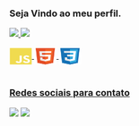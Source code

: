 ### Seja Vindo ao meu perfil.
 
 <div>
   <a href="https://github.com/NobodyBR">
   <img height="180em" src="https://github-readme-stats.vercel.app/api?username=NobodyBR&show_icons=true&theme=tokyonight&include_all_commits=true&count_private=true"/>
   <img height="180em" src="https://github-readme-stats.vercel.app/api/top-langs/?username=NobodyBR&layout=compact&langs_count=6&theme=tokyonight"/>

</div>
<div style="display: inline_block"><br>
  <img align="center" alt="Js" height="30" width="40" src="https://raw.githubusercontent.com/devicons/devicon/master/icons/javascript/javascript-plain.svg">
  <img align="center" alt="HTML" height="30" width="40" src="https://raw.githubusercontent.com/devicons/devicon/master/icons/html5/html5-original.svg">
  <img align="center" alt="CSS" height="30" width="40" src="https://raw.githubusercontent.com/devicons/devicon/master/icons/css3/css3-original.svg">
</div>
 
 <br>
 
  ### Redes sociais para contato
 
<div> 
  <a href="https://www.instagram.com/pride_sloth22" target="_blank"><img src="https://img.shields.io/badge/-Instagram-%23E4405F?style=for-the-badge&logo=instagram&logoColor=white" target="_blank"></a>
  <a href = "mailto:Slothpridefull@gmail.com"><img src="https://img.shields.io/badge/-Gmail-%23333?style=for-the-badge&logo=gmail&logoColor=white" target="_blank"></a>

